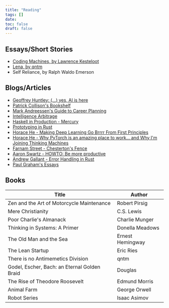 ```yaml
---
title: "Reading"
tags: []
date: 
toc: false
draft: false
---
```


## Essays/Short Stories
- [Coding Machines, by Lawrence Kesteloot](https://www.teamten.com/lawrence/writings/coding-machines/)
- [Lena, by qntm](https://qntm.org/mmacevedo)
- Self Reliance, by Ralph Waldo Emerson

## Blogs/Articles
- [Geoffrey Huntley: (...) yes, AI is here](https://ghuntley.com/screwed/)
- [Patrick Collison's Bookshelf](https://patrickcollison.com/bookshelf)
- [Mark Andreessen's Guide to Career Planning](https://pmarchive.com/guide_to_career_planning_part0.html)
- [Intelligence Arbitrage](https://sdan.io/blog/intelligence-arbitrage)
- [Haskell in Production - Mercury](https://serokell.io/blog/haskell-in-production-mercury)
- [Prototyping in Rust](https://corrode.dev/blog/prototyping/)
- [Horace He - Making Deep Learning Go Brrrr From First Principles](https://horace.io/brrr_intro.html)
- [Horace He - Why PyTorch is an amazing place to work... and Why I'm Joining Thinking Machines](https://www.thonking.ai/p/why-pytorch-is-an-amazing-place-to?r=hjfy1&utm_medium=email)
- [Farnam Street - Chesterton's Fence](https://fs.blog/chestertons-fence/)
- [Aaron Swartz - HOWTO: Be more productive](http://www.aaronsw.com/weblog/productivity)
- [Andrew Gallant - Error Handling in Rust](https://burntsushi.net/rust-error-handling/)
- [Paul Graham's Essays](https://paulgraham.com/articles.html)

## Books
|Title|Author|
|-----|------|
|Zen and the Art of Motorcycle Maintenance|Robert Pirsig|
|Mere Christianity|C.S. Lewis|
|Poor Charlie's Almanack| Charlie Munger|
|Thinking in Systems: A Primer|Donella Meadows|
|The Old Man and the Sea|Ernest Hemingway|
|The Lean Startup|Eric Ries|
|There is no Antimemetics Division|qntm|
|Godel, Escher, Bach: an Eternal Golden Braid|Douglas|Hofstaetder|
|The Rise of Theodore Roosevelt|Edmund Morris|
|Animal Farm|George Orwell|
|Robot Series|Isaac Asimov|
